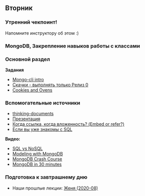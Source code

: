 ## Вторник

### Утренний чекпоинт!

Напомните инструктору об этом :)

### MongoDB, Закрепление навыков работы с классами
### Основной раздел

**Задания**
- [Mongo-cli intro](../../../../mongo-cli-intro)
- [Скачки - выполнять только Релиз 0](../../../../core-mongo-associations-races)
- [Cookies and Ovens](../../../../cookies-and-ovens-challenge)

### Вспомогательные источники

- [thinking-documents](https://www.mongodb.com/blog/post/thinking-documents-part-1?jmp=docs)
- [Презентация](https://www.mongodb.com/presentations/webinar-back-to-basics-thinking-in-documents)
- [Когда ссылка, когда вложенность? (Embed or refer?)](https://blog.couchbase.com/data-modelling-when-embed-or-refer/)
- [Если вы уже знакомы с SQL](https://gist.github.com/aponxi/4380516)

**Видео:**
- [SQL vs NoSQL](https://www.youtube.com/watch?v=ZS_kXvOeQ5Y&t=770s)
- [Modeling with MongoDB](https://www.youtube.com/watch?v=4rhKKFbbYT4&t=173s)
- [MongoDB Crash Course](https://www.youtube.com/watch?v=-56x56UppqQ)
- [MongoDB in 30 minutes](https://www.youtube.com/watch?v=pWbMrx5rVBE)

### Подготовка к завтрашнему дню

* Наши прошлые лекции: [Женя (2020-08)](https://www.youtube.com/watch?v=64o9LnWpYWc&list=PL8NGcSL3ZP-_tTReN_spNfCi-6D4Ox-0o&index=10&t=0s)
